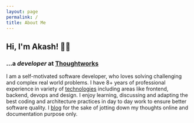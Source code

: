 ```yaml
---
layout: page
permalink: /
title: About Me
---
```


<div class="about">
<h2>Hi, I'm Akash! 👋🏼</h2> <h3 class="about-subtitle"> ...a <i>developer</i> at <a href="https://www.thoughtworks.com/">Thoughtworks</a></h3>

<div class="about-detail">
I am a self-motivated software developer, who loves solving challenging and complex real world problems. I have 8+ years of professional experience in variety of <a href="/skill">technologies</a> including areas like frontend, backend, devops and design. I enjoy learning, discussing and adapting the best coding and architecture practices in day to day work to ensure better software quality.
I <a href="https://akash-thakare.blogspot.com/" target="_blank">blog</a> for the sake of jotting down my thoughts online and documentation purpose only.
</div>
</div>
